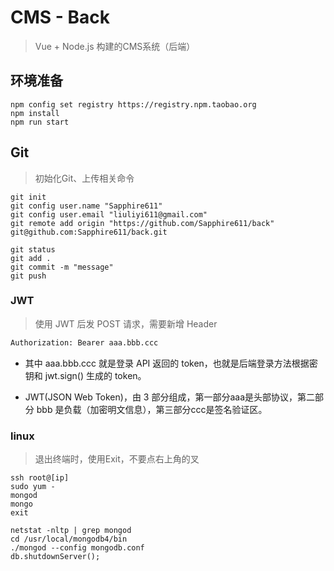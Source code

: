 # CMS - Back

> Vue + Node.js 构建的CMS系统（后端）

## 环境准备

``` console
npm config set registry https://registry.npm.taobao.org
npm install
npm run start
```

## Git

> 初始化Git、上传相关命令

``` console
git init 
git config user.name "Sapphire611"
git config user.email "liuliyi611@gmail.com"
git remote add origin "https://github.com/Sapphire611/back"
git@github.com:Sapphire611/back.git
```

``` console
git status
git add .
git commit -m "message"
git push 
```

### JWT

> 使用 JWT 后发 POST 请求，需要新增 Header

``` html
Authorization: Bearer aaa.bbb.ccc
```

- 其中 aaa.bbb.ccc 就是登录 API 返回的 token，也就是后端登录方法根据密钥和 jwt.sign() 生成的 token。

- JWT(JSON Web Token)，由 3 部分组成，第一部分aaa是头部协议，第二部分 bbb 是负载（加密明文信息），第三部分ccc是签名验证区。

### linux

> 退出终端时，使用Exit，不要点右上角的叉

``` linux
ssh root@[ip]
sudo yum - 
mongod 
mongo
exit
```

```
netstat -nltp | grep mongod
cd /usr/local/mongodb4/bin
./mongod --config mongodb.conf
db.shutdownServer();
```
